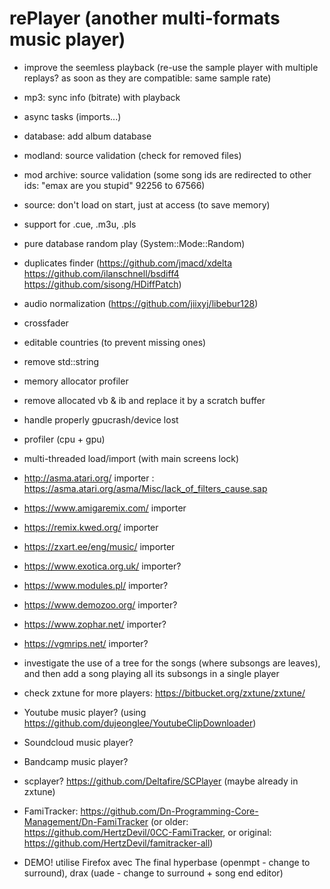# rePlayer (another multi-formats music player)

- improve the seemless playback (re-use the sample player with multiple replays? as soon as they are compatible: same sample rate)
- mp3: sync info (bitrate) with playback
- async tasks (imports...)
- database: add album database
- modland: source validation (check for removed files)
- mod archive: source validation (some song ids are redirected to other ids: "emax are you stupid" 92256 to 67566)
- source: don't load on start, just at access (to save memory)
- support for .cue, .m3u, .pls
- pure database random play (System::Mode::Random)
- duplicates finder (https://github.com/jmacd/xdelta https://github.com/ilanschnell/bsdiff4 https://github.com/sisong/HDiffPatch)
- audio normalization (https://github.com/jiixyj/libebur128)
- crossfader
- editable countries (to prevent missing ones)
- remove std::string
- memory allocator profiler
- remove allocated vb & ib and replace it by a scratch buffer
- handle properly gpucrash/device lost
- profiler (cpu + gpu)
- multi-threaded load/import (with main screens lock)
- http://asma.atari.org/ importer : https://asma.atari.org/asma/Misc/lack_of_filters_cause.sap
- https://www.amigaremix.com/ importer
- https://remix.kwed.org/ importer
- https://zxart.ee/eng/music/ importer
- https://www.exotica.org.uk/ importer?
- https://www.modules.pl/ importer?
- https://www.demozoo.org/ importer?
- https://www.zophar.net/ importer?
- https://vgmrips.net/ importer?
- investigate the use of a tree for the songs (where subsongs are leaves), and then add a song playing all its subsongs in a single player
- check zxtune for more players: https://bitbucket.org/zxtune/zxtune/
- Youtube music player? (using https://github.com/dujeonglee/YoutubeClipDownloader)
- Soundcloud music player?
- Bandcamp music player?
- scplayer? https://github.com/Deltafire/SCPlayer (maybe already in zxtune)
- FamiTracker: https://github.com/Dn-Programming-Core-Management/Dn-FamiTracker (or older: https://github.com/HertzDevil/0CC-FamiTracker, or original: https://github.com/HertzDevil/famitracker-all)

- DEMO! utilise Firefox avec The final hyperbase (openmpt - change to surround), drax (uade - change to surround + song end editor)